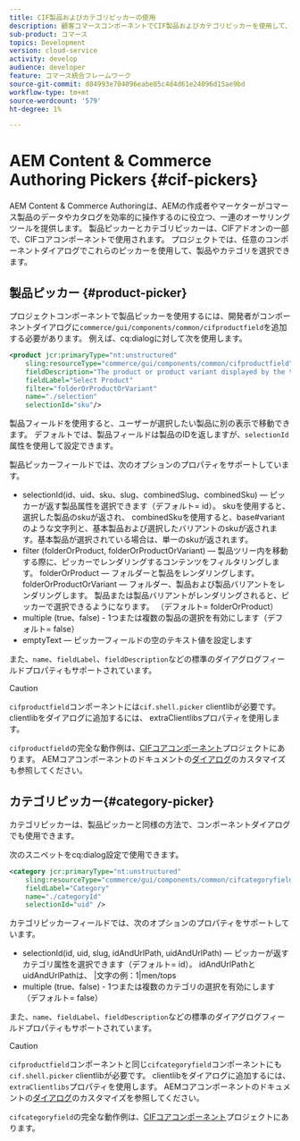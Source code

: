 ```yaml
---
title: CIF製品およびカテゴリピッカーの使用
description: 顧客コマースコンポーネントでCIF製品およびカテゴリピッカーを使用して、作成者やマーケターがコマース製品およびカタログデータを効率的に操作できるようにする方法を説明します。
sub-product: コマース
topics: Development
version: cloud-service
activity: develop
audience: developer
feature: コマース統合フレームワーク
source-git-commit: d84993e704096eabe85c4d4d61e24096d15ae9bd
workflow-type: tm+mt
source-wordcount: '579'
ht-degree: 1%

---
```


# AEM Content &amp; Commerce Authoring Pickers {#cif-pickers}

AEM Content &amp; Commerce Authoringは、AEMの作成者やマーケターがコマース製品のデータやカタログを効率的に操作するのに役立つ、一連のオーサリングツールを提供します。 製品ピッカーとカテゴリピッカーは、CIFアドオンの一部で、CIFコアコンポーネントで使用されます。 プロジェクトでは、任意のコンポーネントダイアログでこれらのピッカーを使用して、製品やカテゴリを選択できます。

## 製品ピッカー {#product-picker}

プロジェクトコンポーネントで製品ピッカーを使用するには、開発者がコンポーネントダイアログに`commerce/gui/components/common/cifproductfield`を追加する必要があります。 例えば、cq:dialogに対して次を使用します。

```xml
<product jcr:primaryType="nt:unstructured"
    sling:resourceType="commerce/gui/components/common/cifproductfield"
    fieldDescription="The product or product variant displayed by the teaser"
    fieldLabel="Select Product"
    filter="folderOrProductOrVariant"
    name="./selection"
    selectionId="sku"/>
```

製品フィールドを使用すると、ユーザーが選択したい製品に別の表示で移動できます。 デフォルトでは、製品フィールドは製品のIDを返しますが、`selectionId`属性を使用して設定できます。

製品ピッカーフィールドでは、次のオプションのプロパティをサポートしています。

- selectionId(id、uid、sku、slug、combinedSlug、combinedSku) — ピッカーが返す製品属性を選択できます（デフォルト= id）。 skuを使用すると、選択した製品のskuが返され、 combinedSkuを使用すると、base#variantのような文字列と、基本製品および選択したバリアントのskuが返されます。基本製品が選択されている場合は、単一のskuが返されます。
- filter (folderOrProduct, folderOrProductOrVariant) — 製品ツリー内を移動する際に、ピッカーでレンダリングするコンテンツをフィルタリングします。 folderOrProduct — フォルダーと製品をレンダリングします。 folderOrProductOrVariant — フォルダー、製品および製品バリアントをレンダリングします。 製品または製品バリアントがレンダリングされると、ピッカーで選択できるようになります。 （デフォルト= folderOrProduct）
- multiple (true、false) - 1つまたは複数の製品の選択を有効にします（デフォルト= false）
- emptyText — ピッカーフィールドの空のテキスト値を設定します

また、`name`、`fieldLabel`、`fieldDescription`などの標準のダイアグログフィールドプロパティもサポートされています。

>[!CAUTION]
>
>`cifproductfield`コンポーネントには`cif.shell.picker` clientlibが必要です。 clientlibをダイアログに追加するには、 extraClientlibsプロパティを使用します。

`cifproductfield`の完全な動作例は、[CIFコアコンポーネント](https://github.com/adobe/aem-core-cif-components/blob/master/ui.apps/src/main/content/jcr_root/apps/core/cif/components/commerce/productteaser/v1/productteaser/_cq_dialog/.content.xml)プロジェクトにあります。 AEMコアコンポーネントのドキュメントの[ダイアログ](https://experienceleague.adobe.com/docs/experience-manager-core-components/using/developing/customizing.html?lang=en#customizing-dialogs)のカスタマイズも参照してください。

## カテゴリピッカー{#category-picker}

カテゴリピッカーは、製品ピッカーと同様の方法で、コンポーネントダイアログでも使用できます。

次のスニペットをcq:dialog設定で使用できます。

```xml
<category jcr:primaryType="nt:unstructured" 
    sling:resourceType="commerce/gui/components/common/cifcategoryfield" 
    fieldLabel="Category" 
    name="./categoryId" 
    selectionId="uid" />
```

カテゴリピッカーフィールドでは、次のオプションのプロパティをサポートしています。

- selectionId(id, uid, slug, idAndUrlPath, uidAndUrlPath) — ピッカーが返すカテゴリ属性を選択できます（デフォルト= id）。 idAndUrlPathとuidAndUrlPathは、 |文字の例：1|men/tops
- multiple (true、false) - 1つまたは複数のカテゴリの選択を有効にします（デフォルト= false）

また、`name`、`fieldLabel`、`fieldDescription`などの標準のダイアグログフィールドプロパティもサポートされています。

>[!CAUTION]
>
>`cifproductfield`コンポーネントと同じ`cifcategoryfield`コンポーネントにも`cif.shell.picker` clientlibが必要です。 clientlibをダイアログに追加するには、`extraClientlibs`プロパティを使用します。 AEMコアコンポーネントのドキュメントの[ダイアログ](https://experienceleague.adobe.com/docs/experience-manager-core-components/using/developing/customizing.html?lang=en#customizing-dialogs)のカスタマイズを参照してください。

`cifcategoryfield`の完全な動作例は、[CIFコアコンポーネント](https://github.com/adobe/aem-core-cif-components/blob/master/ui.apps/src/main/content/jcr_root/apps/core/cif/components/commerce/featuredcategorylist/v1/featuredcategorylist/_cq_dialog/.content.xml)プロジェクトにあります。
